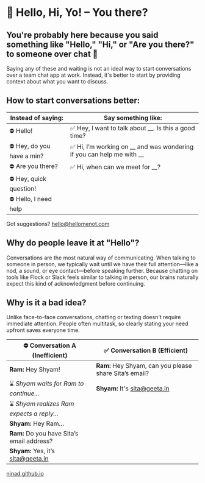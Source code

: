 # 👋 Hello, Hi, Yo! – You there?

## You're probably here because you said something like "Hello," "Hi," or "Are you there?" to someone over chat 🙂

Saying any of these and waiting is not an ideal way to start conversations over a team chat app at work. Instead, it's better to start by providing context about what you want to discuss.

## How to start conversations better:

| Instead of saying:          | Say something like:                                                    |
| --------------------------- | ---------------------------------------------------------------------- |
| ⛔️ Hello!                   | ✅ Hey, I want to talk about __. Is this a good time?                  |
| ⛔️ Hey, do you have a min?  | ✅ Hi, I’m working on __ and was wondering if you can help me with __   |
| ⛔️ Are you there?           | ✅ Hi, when can we meet for __?                                        |
| ⛔️ Hey, quick question!     |                                                                        |
| ⛔️ Hello, I need help       |                                                                        |

Got suggestions? [hello@hellomenot.com](mailto:hello@hellomenot.com)


## Why do people leave it at "Hello"?

Conversations are the most natural way of communicating. When talking to someone in person, we typically wait until we have their full attention—like a nod, a sound, or eye contact—before speaking further. Because chatting on tools like Flock or Slack feels similar to talking in person, our brains naturally expect this kind of acknowledgment before continuing.

## Why is it a bad idea?

Unlike face-to-face conversations, chatting or texting doesn't require immediate attention. People often multitask, so clearly stating your need upfront saves everyone time.


| ⛔️ Conversation A (Inefficient)                     | ✅ Conversation B (Efficient)                           |
| --------------------------------------------------- | ------------------------------------------------------- |
| **Ram:** Hey Shyam!                                | **Ram:** Hey Shyam, can you please share Sita’s email? |
| ⌛️ *Shyam waits for Ram to continue...*             | **Shyam:** It's sita@geeta.in                          |
| ⌛️ *Shyam realizes Ram expects a reply...*          |                                                         |
| **Shyam:** Hey Ram…                                |                                                         |
| **Ram:** Do you have Sita’s email address?         |                                                         |
| **Shyam:** Yes, it’s sita@geeta.in                 |                                                         |


[ninad.github.io](https://ninad.github.io)
